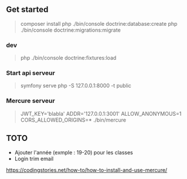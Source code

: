 ## Get started
> composer install
> php ./bin/console doctrine:database:create
> php ./bin/console doctrine:migrations:migrate
### dev
> php ./bin/console doctrine:fixtures:load

### Start api serveur
> symfony serve
> php -S 127.0.0.1:8000 -t public

### Mercure serveur
> JWT_KEY='blabla' ADDR='127.0.0.1:3001' ALLOW_ANONYMOUS=1 CORS_ALLOWED_ORIGINS=* ./bin/mercure

## TOTO
- Ajouter l'année (exmple : 19-20) pour les classes
- Login trim email


https://codingstories.net/how-to/how-to-install-and-use-mercure/